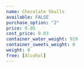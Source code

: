 ```yaml
---
name: Chocolate Skulls
available: FALSE
purchase_option: "2"
price: 0.05
cost_price: 0.03
container_water_weight: 919
container_sweets_weight: 0
weight: 0
free: [Alcohol]
---
```

